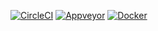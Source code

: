 [![CircleCI](https://circleci.com/gh/mpromonet/dockertest.svg?style=shield)](https://circleci.com/gh/mpromonet/dockertest)
[![Appveyor](https://ci.appveyor.com/api/projects/status/github/mpromonet/dockertest?branch=master&svg=true)](https://ci.appveyor.com/project/mpromonet/dockertest)
[![Docker](https://img.shields.io/docker/pulls/mpromonet/dockertest.svg)](https://hub.docker.com/r/mpromonet/dockertest/)
